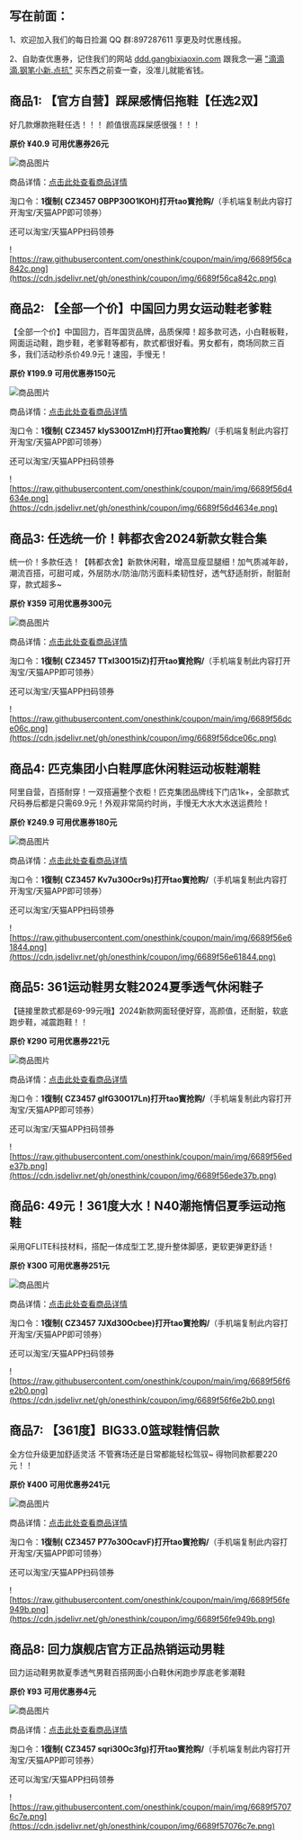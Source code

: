 ## 写在前面：

1、欢迎加入我们的每日捡漏 QQ 群:897287611 享更及时优惠线报。

2、自助查优惠券，记住我们的网站 [ddd.gangbixiaoxin.com](https://ddd.gangbixiaoxin.com) 跟我念一遍 ["滴滴滴.钢笔小新.点抗"](https://ddd.gangbixiaoxin.com) 买东西之前查一查，没准儿就能省钱。

## 商品1: 【官方自营】踩屎感情侣拖鞋【任选2双】

好几款爆款拖鞋任选！！！
颜值很高踩屎感很强！！！

**原价 ¥40.9 可用优惠券26元**

![商品图片](https://img.alicdn.com/i1/3357549645/O1CN01vDqyaQ2L7T1ZbnStb_!!3357549645.jpg)

商品详情：[点击此处查看商品详情](https://s.click.taobao.com/t?e=m%3D2%26s%3DnYaWBydRjtlw4vFB6t2Z2ueEDrYVVa64XoO8tOebS%2BdRAdhuF14FMXoy%2FoZWwcAKlovu%2FCElQOvWbLW7uhxyboGvCrJWHk1%2FTyVl44vrPmd3miNKHWpinpVm%2FOAUUFw71qrpxiwMoCNxc1AtbZGVS5rHbFi7jj19g0RsJgeNNkMLZMqoQW%2BfuKGzo1lVxIiomXgEdRwRPjALAVL5amXHDeDFxwIlQK86jZPp6EPlk8hL2xVZTDHatclSCUb6xcyflbRMz6GTKAYZjQKfJ2UQf03O4wtQ3K90k8IJaq3v7HICqtGcnwiNlffXmnsyuFqRX0%2B3obhRTo5xKmPmpIKZsA%3D%3D&amp;union_lens=lensId:TAPI@1720317277@21663780_136d_1908ae67356_e491@01)

淘口令：**1復制( CZ3457 OBPP30O1KOH)打开tao寳抢购/**（手机端复制此内容打开淘宝/天猫APP即可领券）</p>

还可以淘宝/天猫APP扫码领券

![https://raw.githubusercontent.com/onesthink/coupon/main/img/6689f56ca842c.png](https://cdn.jsdelivr.net/gh/onesthink/coupon/img/6689f56ca842c.png)

## 商品2: 【全部一个价】中国回力男女运动鞋老爹鞋

【全部一个价】中国回力，百年国货品牌，品质保障！超多款可选，小白鞋板鞋，网面运动鞋，跑步鞋，老爹鞋等都有，款式都很好看。男女都有，商场同款三百多，我们活动秒杀价49.9元！速囤，手慢无！

**原价 ¥199.9 可用优惠券150元**

![商品图片](https://img.alicdn.com/i2/2128794607/O1CN01qAIt5Z1ju3dyOZNKj_!!2128794607.jpg)

商品详情：[点击此处查看商品详情](https://s.click.taobao.com/t?e=m%3D2%26s%3DDIvzVxzEz1Nw4vFB6t2Z2ueEDrYVVa64yK8Cckff7TVRAdhuF14FMXoy%2FoZWwcAKMMgx22UI05bWbLW7uhxyboGvCrJWHk1%2FTyVl44vrPmd3miNKHWpinpVm%2FOAUUFw71qrpxiwMoCNxc1AtbZGVS7iMZYLdn58QHKb14qH6b4oLZMqoQW%2BfuKGzo1lVxIioYAL0Vz7MEq81loOkm50gK9FvajFPkUTSIHj6g4qOT7LvRuMaAj7ofyzZCXFAu2Hv%2BirIxiIqK%2BY4%2BfirBrx7mM7AMx9cWAx%2BEiM%2FlSG%2FbZQ%2BfrlGN8b20%2BFv1O1mekxeU1NVKZy3ECfGDF1NzTQoPw%3D%3D&amp;union_lens=lensId:TAPI@1720317278@213dbc98_139e_1908ae67a2d_2b5e@01)

淘口令：**1復制( CZ3457 klyS30O1ZmH)打开tao寳抢购/**（手机端复制此内容打开淘宝/天猫APP即可领券）</p>

还可以淘宝/天猫APP扫码领券

![https://raw.githubusercontent.com/onesthink/coupon/main/img/6689f56d4634e.png](https://cdn.jsdelivr.net/gh/onesthink/coupon/img/6689f56d4634e.png)

## 商品3: 任选统一价！韩都衣舍2024新款女鞋合集

统一价！多款任选！【韩都衣舍】新款休闲鞋，增高显瘦显腿细！加气质减年龄，潮流百搭，可甜可咸，外层防水/防油/防污面料柔韧性好，透气舒适耐折，耐脏耐穿，款式超多~

**原价 ¥359 可用优惠券300元**

![商品图片](https://gw.alicdn.com/bao/uploaded/i1/2213811306833/O1CN01MpwO8P20LZGahcMBP_!!2213811306833.jpg)

商品详情：[点击此处查看商品详情](https://s.click.taobao.com/t?e=m%3D2%26s%3DU3XhXiwb3lpw4vFB6t2Z2ueEDrYVVa64yK8Cckff7TVRAdhuF14FMUY40HNago3WJ1gyddu7kN%2FWbLW7uhxyboGvCrJWHk1%2FTyVl44vrPmd3miNKHWpinpVm%2FOAUUFw71qrpxiwMoCNxc1AtbZGVS45lZjnxqoB4TFH6z1%2FM1K%2FNEPXytV9ALoS4zvCRUrquSRMika4nOFQHE1yjg5qgUUTXBc2AEFnn8FXuGcD3FJGpEmpHoquJSVRXM6OaNLK59LiodlHTHHkbkJ5QxPS2Ci%2FKfJmqgrYAfWsUjZoD5RCOji5RupxnpthZwOjbq0GbDseal0NfMDXJpWvVCAyWdKJn5AyUbPoV&amp;union_lens=lensId:TAPI@1720317280@213ff0ee_1381_1908ae68047_2b16@01)

淘口令：**1復制( CZ3457 TTxl30O15iZ)打开tao寳抢购/**（手机端复制此内容打开淘宝/天猫APP即可领券）</p>

还可以淘宝/天猫APP扫码领券

![https://raw.githubusercontent.com/onesthink/coupon/main/img/6689f56dce06c.png](https://cdn.jsdelivr.net/gh/onesthink/coupon/img/6689f56dce06c.png)

## 商品4: 匹克集团小白鞋厚底休闲鞋运动板鞋潮鞋

阿里自营，百搭耐穿！一双搭遍整个衣柜！匹克集团品牌线下门店1k+，全部款式尺码券后都是只需69.9元！外观非常简约时尚，手慢无大水大水送运费险！

**原价 ¥249.9 可用优惠券180元**

![商品图片](https://img.alicdn.com/i2/3357549645/O1CN01vfb2WA2L7T1ZR5pTK_!!3357549645.jpg)

商品详情：[点击此处查看商品详情](https://s.click.taobao.com/t?e=m%3D2%26s%3DhQubvDywUVVw4vFB6t2Z2ueEDrYVVa64XoO8tOebS%2BdRAdhuF14FMUY40HNago3Wt4hWD5k2kjPWbLW7uhxyboGvCrJWHk1%2FTyVl44vrPmd3miNKHWpinpVm%2FOAUUFw71qrpxiwMoCNxc1AtbZGVS5rHbFi7jj19g0RsJgeNNkMLZMqoQW%2BfuKGzo1lVxIion%2BvIdiCIt%2FhfojqYDc9y54xjbZgZDtU8LWgR2g0tlzc1uoVeK6KKurelc0dsJrg8tvKAqAhVIsc4%2BfirBrx7mM7AMx9cWAx%2BEiM%2FlSG%2FbZTnrq%2F3Mhb6UK%2BKDkfPE8FMU1NVKZy3ECfGDF1NzTQoPw%3D%3D&amp;union_lens=lensId:TAPI@1720317283@2133fab6_1357_1908ae68b84_7dd3@01)

淘口令：**1復制( CZ3457 Kv7u30Ocr9s)打开tao寳抢购/**（手机端复制此内容打开淘宝/天猫APP即可领券）</p>

还可以淘宝/天猫APP扫码领券

![https://raw.githubusercontent.com/onesthink/coupon/main/img/6689f56e61844.png](https://cdn.jsdelivr.net/gh/onesthink/coupon/img/6689f56e61844.png)

## 商品5: 361运动鞋男女鞋2024夏季透气休闲鞋子

【链接里款式都是69-99元哦】2024新款网面轻便好穿，高颜值，还耐脏，软底跑步鞋，减震跑鞋！！

**原价 ¥290 可用优惠券221元**

![商品图片](https://img.alicdn.com/i1/2883596855/O1CN014TkRdJ20Ve04ysWYj_!!0-item_pic.jpg)

商品详情：[点击此处查看商品详情](https://s.click.taobao.com/t?e=m%3D2%26s%3D7jmhij6cbZBw4vFB6t2Z2ueEDrYVVa64yK8Cckff7TVRAdhuF14FMUY40HNago3Wxq3IhSJN6GTWbLW7uhxyboGvCrJWHk1%2FTyVl44vrPmd3miNKHWpinpVm%2FOAUUFw71qrpxiwMoCNxc1AtbZGVS9lMMbaWK0GiQ247i%2Ff6QOALZMqoQW%2BfuKGzo1lVxIioeBdoUWt0ucwwELTKVjqSHMCvIQ8m%2Fh%2FO%2F9rmuwLQZ0EfdQP1WoNQ79vy1MT5o%2FS10fyAOQpJeWY4%2BfirBrx7mM7AMx9cWAx%2BEiM%2FlSG%2FbZQg6abgFQ6u8bJe8weLyhE5U1NVKZy3ECfGDF1NzTQoPw%3D%3D&amp;union_lens=lensId:TAPI@1720317284@21083abc_133c_1908ae69217_2567@01)

淘口令：**1復制( CZ3457 gIfG30O17Ln)打开tao寳抢购/**（手机端复制此内容打开淘宝/天猫APP即可领券）</p>

还可以淘宝/天猫APP扫码领券

![https://raw.githubusercontent.com/onesthink/coupon/main/img/6689f56ede37b.png](https://cdn.jsdelivr.net/gh/onesthink/coupon/img/6689f56ede37b.png)

## 商品6: 49元！361度大水！N40潮拖情侣夏季运动拖鞋

采用QFLITE科技材料，搭配一体成型工艺,提升整体脚感，更软更弹更舒适！

**原价 ¥300 可用优惠券251元**

![商品图片](https://img.alicdn.com/i2/363607599/O1CN01evX41A260OWUTZTvf_!!363607599.jpg)

商品详情：[点击此处查看商品详情](https://s.click.taobao.com/t?e=m%3D2%26s%3DL%2Ftf9HcjE2hw4vFB6t2Z2ueEDrYVVa64yK8Cckff7TVRAdhuF14FMUY40HNago3W1aH1Hk3GeOjWbLW7uhxyboGvCrJWHk1%2FTyVl44vrPmd3miNKHWpinpVm%2FOAUUFw71qrpxiwMoCNxc1AtbZGVS6B3EMzhKPXip8CxZCi2tnKMHuv7RoNv0Q0jFsbsQ7KWyLuIGRhHYZs7MpoSmNyj2dD7GyD0zFaLGcUeCKOXOxnRgGoUvj4nAgiKExQH16IflbRMz6GTKAYZjQKfJ2UQf03O4wtQ3K90k8IJaq3v7HLi%2FUGLN%2B%2FfncKlI2LrHtJfX0%2B3obhRTo5xKmPmpIKZsA%3D%3D&amp;union_lens=lensId:TAPI@1720317286@21508c4e_139c_1908ae697b4_5ea1@01)

淘口令：**1復制( CZ3457 7JXd30Ocbee)打开tao寳抢购/**（手机端复制此内容打开淘宝/天猫APP即可领券）</p>

还可以淘宝/天猫APP扫码领券

![https://raw.githubusercontent.com/onesthink/coupon/main/img/6689f56f6e2b0.png](https://cdn.jsdelivr.net/gh/onesthink/coupon/img/6689f56f6e2b0.png)

## 商品7: 【361度】BIG33.0篮球鞋情侣款

全方位升级更加舒适灵活
不管赛场还是日常都能轻松驾驭~
得物同款都要220元！！

**原价 ¥400 可用优惠券241元**

![商品图片](https://img.alicdn.com/i3/363607599/O1CN01GWtFLa260OfpMKuTg_!!363607599.jpg)

商品详情：[点击此处查看商品详情](https://s.click.taobao.com/t?e=m%3D2%26s%3DNQEeG0G%2BIgxw4vFB6t2Z2ueEDrYVVa64yK8Cckff7TVRAdhuF14FMUY40HNago3WMMgx22UI05bWbLW7uhxyboGvCrJWHk1%2FTyVl44vrPmd3miNKHWpinpVm%2FOAUUFw71qrpxiwMoCNxc1AtbZGVS6B3EMzhKPXip8CxZCi2tnKMHuv7RoNv0Q0jFsbsQ7KWMpBmu5iBzOCnsb9opwt1V8PKiiEp6cKvXL67PikYu5UlSrha3Gij92qHKaJfQTF4lbRMz6GTKAYZjQKfJ2UQf03O4wtQ3K90k8IJaq3v7HJst%2B1sggdvrpDn2ZSFr7eWX0%2B3obhRTo5xKmPmpIKZsA%3D%3D&amp;union_lens=lensId:TAPI@1720317288@2133e4e7_1349_1908ae6a150_b69c@01)

淘口令：**1復制( CZ3457 P77o30OcavF)打开tao寳抢购/**（手机端复制此内容打开淘宝/天猫APP即可领券）</p>

还可以淘宝/天猫APP扫码领券

![https://raw.githubusercontent.com/onesthink/coupon/main/img/6689f56fe949b.png](https://cdn.jsdelivr.net/gh/onesthink/coupon/img/6689f56fe949b.png)

## 商品8: 回力旗舰店官方正品热销运动男鞋

回力运动鞋男款夏季透气男鞋百搭网面小白鞋休闲跑步厚底老爹潮鞋

**原价 ¥93 可用优惠券4元**

![商品图片](https://img.alicdn.com/bao/uploaded/i2/2214255861624/O1CN01w7sPJC1NrqAQFr5US_!!0-item_pic.jpg)

商品详情：[点击此处查看商品详情](https://s.click.taobao.com/t?e=m%3D2%26s%3DcPoBteOn0wtw4vFB6t2Z2ueEDrYVVa64yK8Cckff7TVRAdhuF14FMVMORcCDLbdE8sviUM61dt3WbLW7uhxyboGvCrJWHk1%2FTyVl44vrPmd3miNKHWpinpVm%2FOAUUFw71qrpxiwMoCNxc1AtbZGVS6iitq1tJEMdze5%2B8vGTxpTNEPXytV9ALtCLThlbPuuZLb93Df8fOzigsIOhqmQzT93U%2F330tXE36b6TuBPYr9dPc5idHtzA0QuCl48btSe5nGfsJbDMKr%2FDPMwRCKIzK2YoE1xESlRPfyq9Zh6g8Ss8h36uFfzYnV9Pt6G4UU6OcSpj5qSCmbA%3D&amp;union_lens=lensId:TAPI@1720317292@213c6a63_136b_1908ae6ae7a_1a3f@01)

淘口令：**1復制( CZ3457 sqri30Oc3fg)打开tao寳抢购/**（手机端复制此内容打开淘宝/天猫APP即可领券）</p>

还可以淘宝/天猫APP扫码领券

![https://raw.githubusercontent.com/onesthink/coupon/main/img/6689f57076c7e.png](https://cdn.jsdelivr.net/gh/onesthink/coupon/img/6689f57076c7e.png)

